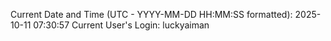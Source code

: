 Current Date and Time (UTC - YYYY-MM-DD HH:MM:SS formatted): 2025-10-11 07:30:57
Current User's Login: luckyaiman
